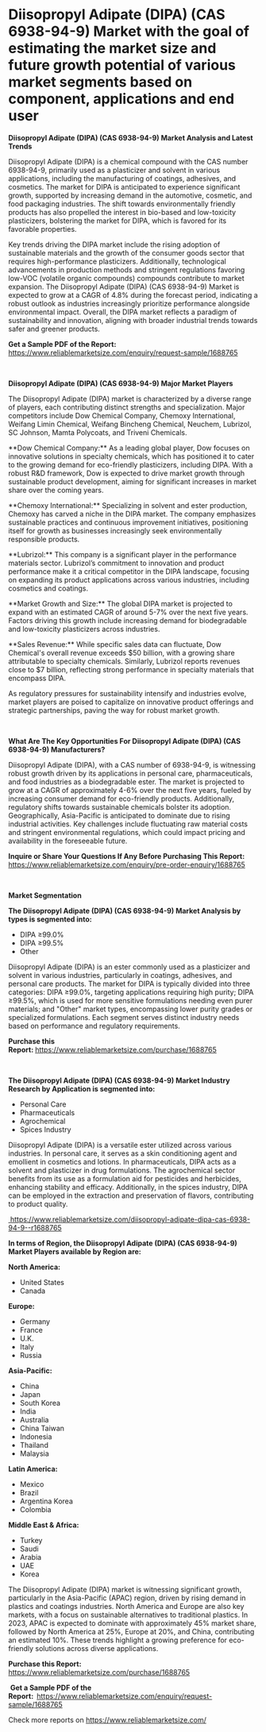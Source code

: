 <p><h1>Diisopropyl Adipate (DIPA) (CAS 6938-94-9) Market with the goal of estimating the market size and future growth potential of various market segments based on component, applications and end user</h1></p><p><strong>Diisopropyl Adipate (DIPA) (CAS 6938-94-9) Market Analysis and Latest Trends</strong></p>
<p><p>Diisopropyl Adipate (DIPA) is a chemical compound with the CAS number 6938-94-9, primarily used as a plasticizer and solvent in various applications, including the manufacturing of coatings, adhesives, and cosmetics. The market for DIPA is anticipated to experience significant growth, supported by increasing demand in the automotive, cosmetic, and food packaging industries. The shift towards environmentally friendly products has also propelled the interest in bio-based and low-toxicity plasticizers, bolstering the market for DIPA, which is favored for its favorable properties.</p><p>Key trends driving the DIPA market include the rising adoption of sustainable materials and the growth of the consumer goods sector that requires high-performance plasticizers. Additionally, technological advancements in production methods and stringent regulations favoring low-VOC (volatile organic compounds) compounds contribute to market expansion. The Diisopropyl Adipate (DIPA) (CAS 6938-94-9) Market is expected to grow at a CAGR of 4.8% during the forecast period, indicating a robust outlook as industries increasingly prioritize performance alongside environmental impact. Overall, the DIPA market reflects a paradigm of sustainability and innovation, aligning with broader industrial trends towards safer and greener products.</p></p>
<p><strong>Get a Sample PDF of the Report:&nbsp;</strong> <a href="https://www.reliablemarketsize.com/enquiry/request-sample/1688765?utm_campaign=2893&utm_medium=2&utm_source=Github&utm_content=ia&utm_term=26032025&utm_id=diisopropyl-adipate-dipa-cas-6938-94-9">https://www.reliablemarketsize.com/enquiry/request-sample/1688765</a></p>
<p>&nbsp;</p>
<p><strong>Diisopropyl Adipate (DIPA) (CAS 6938-94-9) Major Market Players</strong></p>
<p><p>The Diisopropyl Adipate (DIPA) market is characterized by a diverse range of players, each contributing distinct strengths and specialization. Major competitors include Dow Chemical Company, Chemoxy International, Weifang Limin Chemical, Weifang Bincheng Chemical, Neuchem, Lubrizol, SC Johnson, Mamta Polycoats, and Triveni Chemicals.</p><p>**Dow Chemical Company:** As a leading global player, Dow focuses on innovative solutions in specialty chemicals, which has positioned it to cater to the growing demand for eco-friendly plasticizers, including DIPA. With a robust R&D framework, Dow is expected to drive market growth through sustainable product development, aiming for significant increases in market share over the coming years.</p><p>**Chemoxy International:** Specializing in solvent and ester production, Chemoxy has carved a niche in the DIPA market. The company emphasizes sustainable practices and continuous improvement initiatives, positioning itself for growth as businesses increasingly seek environmentally responsible products. </p><p>**Lubrizol:** This company is a significant player in the performance materials sector. Lubrizol’s commitment to innovation and product performance make it a critical competitor in the DIPA landscape, focusing on expanding its product applications across various industries, including cosmetics and coatings.</p><p>**Market Growth and Size:** The global DIPA market is projected to expand with an estimated CAGR of around 5-7% over the next five years. Factors driving this growth include increasing demand for biodegradable and low-toxicity plasticizers across industries. </p><p>**Sales Revenue:** While specific sales data can fluctuate, Dow Chemical's overall revenue exceeds $50 billion, with a growing share attributable to specialty chemicals. Similarly, Lubrizol reports revenues close to $7 billion, reflecting strong performance in specialty materials that encompass DIPA.</p><p>As regulatory pressures for sustainability intensify and industries evolve, market players are poised to capitalize on innovative product offerings and strategic partnerships, paving the way for robust market growth.</p></p>
<p>&nbsp;</p>
<p><strong>What Are The Key Opportunities For Diisopropyl Adipate (DIPA) (CAS 6938-94-9) Manufacturers?</strong></p>
<p><p>Diisopropyl Adipate (DIPA), with a CAS number of 6938-94-9, is witnessing robust growth driven by its applications in personal care, pharmaceuticals, and food industries as a biodegradable ester. The market is projected to grow at a CAGR of approximately 4-6% over the next five years, fueled by increasing consumer demand for eco-friendly products. Additionally, regulatory shifts towards sustainable chemicals bolster its adoption. Geographically, Asia-Pacific is anticipated to dominate due to rising industrial activities. Key challenges include fluctuating raw material costs and stringent environmental regulations, which could impact pricing and availability in the foreseeable future.</p></p>
<p><strong>Inquire or Share Your Questions If Any Before Purchasing This Report:</strong> <a href="https://www.reliablemarketsize.com/enquiry/pre-order-enquiry/1688765?utm_campaign=2893&utm_medium=2&utm_source=Github&utm_content=ia&utm_term=26032025&utm_id=diisopropyl-adipate-dipa-cas-6938-94-9">https://www.reliablemarketsize.com/enquiry/pre-order-enquiry/1688765</a></p>
<p>&nbsp;</p>
<p><strong>Market Segmentation</strong></p>
<p><strong>The Diisopropyl Adipate (DIPA) (CAS 6938-94-9) Market Analysis by types is segmented into:</strong></p>
<p><ul><li>DIPA ≥99.0%</li><li>DIPA ≥99.5%</li><li>Other</li></ul></p>
<p><p>Diisopropyl Adipate (DIPA) is an ester commonly used as a plasticizer and solvent in various industries, particularly in coatings, adhesives, and personal care products. The market for DIPA is typically divided into three categories: DIPA ≥99.0%, targeting applications requiring high purity; DIPA ≥99.5%, which is used for more sensitive formulations needing even purer materials; and "Other" market types, encompassing lower purity grades or specialized formulations. Each segment serves distinct industry needs based on performance and regulatory requirements.</p></p>
<p><strong>Purchase this Report:&nbsp;</strong><a href="https://www.reliablemarketsize.com/purchase/1688765?utm_campaign=2893&utm_medium=2&utm_source=Github&utm_content=ia&utm_term=26032025&utm_id=diisopropyl-adipate-dipa-cas-6938-94-9">https://www.reliablemarketsize.com/purchase/1688765</a></p>
<p>&nbsp;</p>
<p><strong>The Diisopropyl Adipate (DIPA) (CAS 6938-94-9) Market Industry Research by Application is segmented into:</strong></p>
<p><ul><li>Personal Care</li><li>Pharmaceuticals</li><li>Agrochemical</li><li>Spices Industry</li></ul></p>
<p><p>Diisopropyl Adipate (DIPA) is a versatile ester utilized across various industries. In personal care, it serves as a skin conditioning agent and emollient in cosmetics and lotions. In pharmaceuticals, DIPA acts as a solvent and plasticizer in drug formulations. The agrochemical sector benefits from its use as a formulation aid for pesticides and herbicides, enhancing stability and efficacy. Additionally, in the spices industry, DIPA can be employed in the extraction and preservation of flavors, contributing to product quality.</p></p>
<p><a href="https://www.reliablemarketsize.com/diisopropyl-adipate-dipa-cas-6938-94-9--r1688765?utm_campaign=2893&utm_medium=2&utm_source=Github&utm_content=ia&utm_term=26032025&utm_id=diisopropyl-adipate-dipa-cas-6938-94-9">&nbsp;https://www.reliablemarketsize.com/diisopropyl-adipate-dipa-cas-6938-94-9--r1688765</a></p>
<p><strong>In terms of Region, the Diisopropyl Adipate (DIPA) (CAS 6938-94-9) Market Players available by Region are:</strong></p>
<p>
    <p> <strong> North America: </strong>
        <ul>
            <li>United States</li>
            <li>Canada</li>
        </ul>
        </p> 
    <p> <strong> Europe: </strong>
        <ul>
            <li>Germany</li>
            <li>France</li>
            <li>U.K.</li>
            <li>Italy</li>
            <li>Russia</li>
        </ul>
        </p> 
    <p> <strong> Asia-Pacific: </strong>
        <ul>
            <li>China</li>
            <li>Japan</li>
            <li>South Korea</li>
            <li>India</li>
            <li>Australia</li>
            <li>China Taiwan</li>
            <li>Indonesia</li>
            <li>Thailand</li>
            <li>Malaysia</li>
        </ul>
        </p> 
    <p> <strong> Latin America: </strong>
        <ul>
            <li>Mexico</li>
            <li>Brazil</li>
            <li>Argentina Korea</li>
            <li>Colombia</li>
        </ul>
        </p> 
    <p> <strong> Middle East & Africa: </strong>
        <ul>
            <li>Turkey</li>
            <li>Saudi</li>
            <li>Arabia</li>
            <li>UAE</li>
            <li>Korea</li>
        </ul>
    </p>
    </p>
<p><p>The Diisopropyl Adipate (DIPA) market is witnessing significant growth, particularly in the Asia-Pacific (APAC) region, driven by rising demand in plastics and coatings industries. North America and Europe are also key markets, with a focus on sustainable alternatives to traditional plastics. In 2023, APAC is expected to dominate with approximately 45% market share, followed by North America at 25%, Europe at 20%, and China, contributing an estimated 10%. These trends highlight a growing preference for eco-friendly solutions across diverse applications.</p></p>
<p><strong>Purchase this Report: </strong><a href="https://www.reliablemarketsize.com/purchase/1688765?utm_campaign=2893&utm_medium=2&utm_source=Github&utm_content=ia&utm_term=26032025&utm_id=diisopropyl-adipate-dipa-cas-6938-94-9">https://www.reliablemarketsize.com/purchase/1688765</a></p>
<p>&nbsp;<strong>Get a Sample PDF of the Report:&nbsp;&nbsp;</strong><a href="https://www.reliablemarketsize.com/enquiry/request-sample/1688765?utm_campaign=2893&utm_medium=2&utm_source=Github&utm_content=ia&utm_term=26032025&utm_id=diisopropyl-adipate-dipa-cas-6938-94-9">https://www.reliablemarketsize.com/enquiry/request-sample/1688765</a></p>
<p><strong></strong></p>
<p>Check more reports on <a href="https://www.reliablemarketsize.com/?utm_campaign=2893&utm_medium=2&utm_source=Github&utm_content=ia&utm_term=26032025&utm_id=diisopropyl-adipate-dipa-cas-6938-94-9">https://www.reliablemarketsize.com/</a></p>
